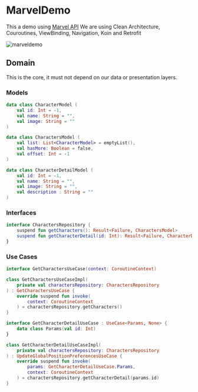 # MarvelDemo
This a demo using [Marvel API](https://developer.marvel.com/docs)
We are using Clean Architecture, Couroutines, ViewBinding, Navigation, Koin and Retrofit

![marveldemo](.\marveldemo.gif)

## Domain

This is the core, it must not depend on our data or presentation layers.

### Models

```kotlin
data class CharacterModel (
    val id: Int = -1,
    val name: String = "",
    val image: String = ""
)
```

```kotlin
data class CharactersModel (
    val list: List<CharacterModel> = emptyList(),
    val hasMore: Boolean = false,
    val offset: Int = -1
)
```

```kotlin
data class CharacterDetailModel (
    val id: Int = -1,
    val name: String = "",
    val image: String = "",
    val description : String = ""
)
```

### Interfaces

```kotlin
interface CharactersRepository {
    suspend fun getCharacters(): Result<Failure, CharactersModel>
    suspend fun getCharacterDetail(id: Int): Result<Failure, CharacterDetailModel>
}
```

### Use Cases

```kotlin
interface GetCharactersUseCase(context: CoroutineContext)
```

```kotlin
class GetCharactersUseCaseImpl(
    private val charactersRepository: CharactersRepository
) : GetCharactersUseCase {
    override suspend fun invoke(
        context: CoroutineContext
    ) = charactersRepository.getCharacters()
}
```

```kotlin
interface GetCharacterDetailUseCase : UseCase<Params, None> {
    data class Params(val id: Int)
}
```

```kotlin
class GetCharacterDetailUseCaseImpl(
    private val charactersRepository: CharactersRepository
) : UpdateGlobalPositionPreferencesUseCase {
    override suspend fun invoke(
        params: GetCharacterDetailUseCase.Params,
        context: CoroutineContext
    ) = charactersRepository.getCharacterDetail(params.id)
}
```